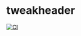 # tweakheader
[![CI](https://github.com/bassaer/tweakheader/workflows/CI/badge.svg)](https://github.com/bassaer/tweakheader/actions)
